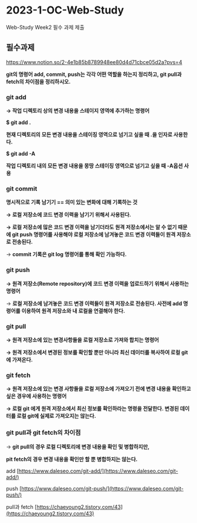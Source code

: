 # 2023-1-OC-Web-Study
Web-Study Week2 필수 과제 제출

## **필수과제**
https://www.notion.so/2-4e1b85b8789948ee80d4d71cbce05d2a?pvs=4

**git의 명령어 add, commit, push는 각각 어떤 역할을 하는지 정리하고,
git pull과 fetch의 차이점을 정리하시오.**

### git add

**→ 작업 디렉토리 상의 변경 내용을 스테이지 영역에 추가하는 명령어**

**$ git add .** 

**현재 디렉토리의 모든 변경 내용을 스테이징 영역으로 넘기고 싶을 때 .을 인자로 사용한다.**

**$ git add -A**

**작업 디렉토리 내의 모든 변경 내용을 몽땅 스테이징 영역으로 넘기고 싶을 때 -A옵션 사용**

### **git commit**

**명시적으로 기록 남기기 == 의미 있는 변화에 대해 기록하는 것**

**→ 로컬 저장소에 코드 변경 이력을 남기기 위해서 사용된다.**

**→ 로컬 저장소에 많은 코드 변경 이력을 남기더라도 원격 저장소에서는 알 수 없기 때문에 git push 명령어를 사용해야 로컬 저장소에 남겨놓은 코드 변경 이력들이 원격 저장소로 전송된다.** 

→ **commit 기록은 git log 명령어를 통해 확인 가능하다.**

### **git push**

**→ 원격 저장소(Remote repository)에 코드 변경 이력을 업로드하기 위해서 사용하는 명령어**

→ **로컬 저장소에 남겨놓은 코드 변경 이력들이 원격 저장소로 전송된다. 사전에 add 명령어를 이용하여 원격 저장소와 내 로컬을 연결해야 한다.**

### **git pull**

**→ 원격 저장소에 있는 변경사항들을 로컬 저장소로 가져와 합치는 명령어**

**→ 원격 저장소에서 변경된 정보를 확인할 뿐만 아니라 최신 데이터를 복사하여 로컬 git에 가져온다.**

### **git fetch**

**→ 원격 저장소에 있는 변경 사항들을 로컬 저장소에 가져오기 전에 변경 내용을 확인하고 싶은 경우에 사용하는 명령어**

**→ 로컬 git 에게 원격 저장소에서 최신 정보를 확인하라는 명령을 전달한다. 변경된 데이터를 로컬 git에 실제로 가져오지는 않는다.**

### git pull과 git fetch의 차이점

→ **git pull의 경우 로컬 디렉토리에 변경 내용을 확인 및 병합하지만,** 

**pit fetch의 경우 변경 내용을 확인만 할 뿐 병합하지는 않는다.**




add  [https://www.daleseo.com/git-add/](https://www.daleseo.com/git-add/)

push  [https://www.daleseo.com/git-push/](https://www.daleseo.com/git-push/)

pull과 fetch [https://chaeyoung2.tistory.com/43](https://chaeyoung2.tistory.com/43)

